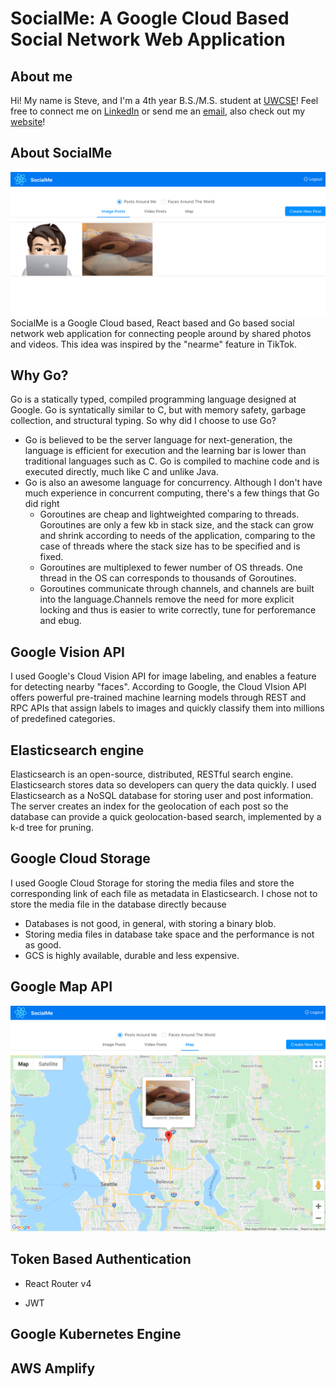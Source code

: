 # SocialMe: A Google Cloud Based Social Network Web Application
## About me
Hi! My name is Steve, and I'm a 4th year B.S./M.S. student at [UWCSE](https://www.cs.washington.edu)! Feel free to connect me on [LinkedIn](https://www.linkedin.com/in/steve-ma/) or send me an [email](mailto:%20bochenma@cs.washington.edu), also check out my [website](https://mastevb.github.io/steve_ma_uwcse.io/)!

## About SocialMe
![Photos](https://github.com/mastevb/SocialMe/blob/master/socialme-web/src/assets/images/Screen%20Shot%202020-08-02%20at%208.44.03%20PM.png)
SocialMe is a Google Cloud based, React based and Go based social network web application for connecting people around by shared photos and videos. This idea was inspired by the "nearme" feature in TikTok.

## Why Go?
Go is a statically typed, compiled programming language designed at Google. Go is syntatically similar to C, but with memory safety, garbage collection, and structural typing.
So why did I choose to use Go?
* Go is believed to be the server language for next-generation, the language is efficient for execution and the learning bar is lower than traditional languages such as C. Go is compiled to machine code and is executed directly, much like C and unlike Java.
* Go is also an awesome language for concurrency. Although I don't have much experience in concurrent computing, there's a few things that Go did right
    * Goroutines are cheap and lightweighted comparing to threads. Goroutines are only a few kb in stack size, and the stack can grow and shrink according to needs of the application, comparing to the case of threads where the stack size has to be specified and is fixed.
    * Goroutines are multiplexed to fewer number of OS threads. One thread in the OS can corresponds to thousands of Goroutines.
    * Goroutines communicate through channels, and channels are built into the language.Channels remove the need for more explicit locking and thus is easier to write correctly, tune for perforemance and ebug.

## Google Vision API
I used Google's Cloud Vision API for image labeling, and enables a feature for detecting nearby "faces". According to Google, the Cloud VIsion API offers powerful pre-trained machine learning models through REST and RPC APIs that assign labels to images and quickly classify them into millions of predefined categories.

## Elasticsearch engine
Elasticsearch is an open-source, distributed, RESTful search engine. Elasticsearch stores data so developers can query the data quickly.
I used Elasticsearch as a NoSQL database for storing user and post information. The server creates an index for the geolocation of each post so the database can provide a quick geolocation-based search, implemented by a k-d tree for pruning.

## Google Cloud Storage
I used Google Cloud Storage for storing the media files and store the corresponding link of each file as metadata in Elasticsearch.
I chose not to store the media file in the database directly because
* Databases is not good, in general, with storing a binary blob.
* Storing media files in database take space and the performance is not as good.
* GCS is highly available, durable and less expensive.

## Google Map API
![Photos](https://github.com/mastevb/SocialMe/blob/master/socialme-web/src/assets/images/Screen%20Shot%202020-08-02%20at%209.29.59%20PM.png)

## Token Based Authentication

* React Router v4

* JWT

##  Google Kubernetes Engine

## AWS Amplify
